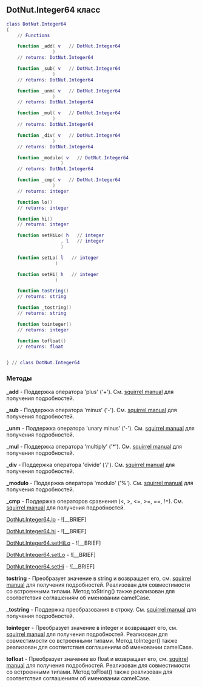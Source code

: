 ## DotNut.Integer64 класс


```lua
class DotNut.Integer64
{
    // Functions

    function _add( v   // DotNut.Integer64
                 )
    // returns: DotNut.Integer64

    function _sub( v   // DotNut.Integer64
                 )
    // returns: DotNut.Integer64

    function _unm( v   // DotNut.Integer64
                 )
    // returns: DotNut.Integer64

    function _mul( v   // DotNut.Integer64
                 )
    // returns: DotNut.Integer64

    function _div( v   // DotNut.Integer64
                 )
    // returns: DotNut.Integer64

    function _modulo( v   // DotNut.Integer64
                    )
    // returns: DotNut.Integer64

    function _cmp( v   // DotNut.Integer64
                 )
    // returns: integer

    function lo()
    // returns: integer

    function hi()
    // returns: integer

    function setHiLo( h   // integer
                    , l   // integer
                    )

    function setLo( l   // integer
                  )

    function setHi( h   // integer
                  )

    function tostring()
    // returns: string

    function _tostring()
    // returns: string

    function tointeger()
    // returns: integer

    function tofloat()
    // returns: float


} // class DotNut.Integer64
```



### Методы


**_add** - Поддержка оператора 'plus' ('+'). См. [squirrel manual](http://squirrel-lang.org/squirreldoc/reference/language/metamethods.html#add) для получения подробностей.


**_sub** - Поддержка оператора 'minus' ('-'). См. [squirrel manual](http://squirrel-lang.org/squirreldoc/reference/language/metamethods.html#sub) для получения подробностей.


**_unm** - Поддержка оператора 'unary minus' ('-'). См. [squirrel manual](http://squirrel-lang.org/squirreldoc/reference/language/metamethods.html#unm) для получения подробностей.


**_mul** - Поддержка оператора 'multiply' ('*'). См. [squirrel manual](http://squirrel-lang.org/squirreldoc/reference/language/metamethods.html#mul) для получения подробностей.


**_div** - Поддержка оператора 'divide' ('/'). См. [squirrel manual](http://squirrel-lang.org/squirreldoc/reference/language/metamethods.html#div) для получения подробностей.


**_modulo** - Поддержка оператора 'modulo' ('%'). См. [squirrel manual](http://squirrel-lang.org/squirreldoc/reference/language/metamethods.html#modulo) для получения подробностей.


**_cmp** - Поддержка операторов сравнения (<, >, <=, >=, ==, !=). См. [squirrel manual](http://squirrel-lang.org/squirreldoc/reference/language/metamethods.html#cmp) для получения подробностей.


[DotNut.Integer64.lo](../DotNut/Integer64/lo.md) - ![__BRIEF]


[DotNut.Integer64.hi](../DotNut/Integer64/hi.md) - ![__BRIEF]


[DotNut.Integer64.setHiLo](../DotNut/Integer64/setHiLo.md) - ![__BRIEF]


[DotNut.Integer64.setLo](../DotNut/Integer64/setLo.md) - ![__BRIEF]


[DotNut.Integer64.setHi](../DotNut/Integer64/setHi.md) - ![__BRIEF]


**tostring** - Преобразует значение в string и возвращает его, см. [squirrel manual](http://squirrel-lang.org/squirreldoc/reference/language/builtin_functions.html#string) для получения подробностей. Реализован для совместимости со встроенными типами. Метод toString() также реализован для соответствия соглашениям об именовании camelCase.


**_tostring** - Поддержка преобразования в строку. См. [squirrel manual](http://squirrel-lang.org/squirreldoc/reference/language/metamethods.html#tostring) для получения подробностей.


**tointeger** - Преобразует значение в integer и возвращает его, см. [squirrel manual](http://squirrel-lang.org/squirreldoc/reference/language/builtin_functions.html#integer) для получения подробностей. Реализован для совместимости со встроенными типами. Метод toInteger() также реализован для соответствия соглашениям об именовании camelCase.


**tofloat** - Преобразует значение во float и возвращает его, см. [squirrel manual](http://squirrel-lang.org/squirreldoc/reference/language/builtin_functions.html#float) для получения подробностей. Реализован для совместимости со встроенными типами. Метод  toFloat() также реализован для соответствия соглашениям об именовании camelCase.


